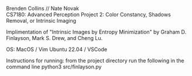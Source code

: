 Brenden Collins // Nate Novak					
CS7180: Advanced Perception
Project 2: Color Constancy, Shadows Removal, or Intrinsic Imaging

Implimentation of "Intrinsic Images by Entropy Minimization" by Graham D. Finlayson, Mark S. Drew, and Cheng Lu. 

OS: 
    MacOS / Vim
    Ubuntu 22.04 / VSCode

Instructions for running: 
	from the project directory run the following in the command line
	python3 src/finlayson.py
